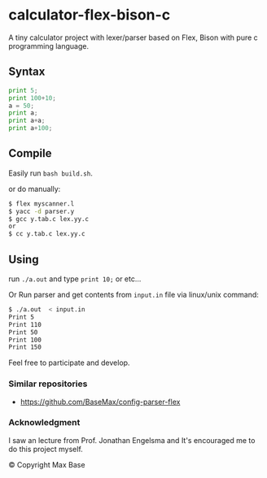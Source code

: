 # calculator-flex-bison-c

A tiny calculator project with lexer/parser based on Flex, Bison with pure c programming language.

## Syntax

```python
print 5;
print 100+10;
a = 50;
print a;
print a+a;
print a+100;
```

## Compile

Easily run `bash build.sh`.

or do manually:

```bash
$ flex myscanner.l
$ yacc -d parser.y
$ gcc y.tab.c lex.yy.c
or
$ cc y.tab.c lex.yy.c
```

## Using

run `./a.out` and type `print 10;` or etc...

Or Run parser and get contents from `input.in` file via linux/unix command:

```bash
$ ./a.out  < input.in
Print 5
Print 110
Print 50
Print 100
Print 150
```

Feel free to participate and develop.

### Similar repositories

- https://github.com/BaseMax/config-parser-flex

### Acknowledgment

I saw an lecture from Prof. Jonathan Engelsma and It's encouraged me to do this project myself.

© Copyright Max Base
